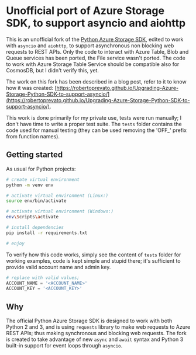 # Unofficial port of Azure Storage SDK, to support asyncio and aiohttp

This is an unofficial fork of the [Python Azure Storage SDK](https://github.com/Azure/azure-storage-python), edited to work with `asyncio` and `aiohttp`, to support asynchronous non blocking web requests to REST APIs.
Only the code to interact with Azure Table, Blob and Queue services has been ported, the File service wasn't ported. The code to work with Azure Storage Table Service should be compatible also for CosmosDB, but I didn't verify this, yet.

The work on this fork has been described in a blog post, refer to it to know how it was created: [https://robertoprevato.github.io/Upgrading-Azure-Storage-Python-SDK-to-support-asyncio/](https://robertoprevato.github.io/Upgrading-Azure-Storage-Python-SDK-to-support-asyncio/).

This work is done primarily for my private use, tests were run manually; I don't have time to write a proper test suite. The `tests` folder contains the code used for manual testing (they can be used removing the 'OFF_' prefix from function names). 

## Getting started
As usual for Python projects:
```bash
# create virtual environment
python -m venv env

# activate virtual environment (Linux:)
source env/bin/activate

# activate virtual environment (Windows:)
env\Scripts\activate

# install dependencies
pip install -r requirements.txt

# enjoy
```

To verify how this code works, simply see the content of `tests` folder for working examples, code is kept simple and stupid there; it's sufficient to provide valid account name and admin key.

```python
# replace with valid values;
ACCOUNT_NAME = '<ACCOUNT_NAME>'
ACCOUNT_KEY = '<ACCOUNT_KEY>'
```

## Why
The official Python Azure Storage SDK is designed to work with both Python 2 and 3, and is using `requests` library to make web requests to Azure REST APIs; thus making synchronous and blocking web requests. The fork is created to take advantage of new `async` and `await` syntax and Python 3 built-in support for event loops through `asyncio`.


